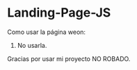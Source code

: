 # Landing-Page-JS
Como usar la página weon:

1. No usarla.

Gracias por usar mi proyecto NO ROBADO.
